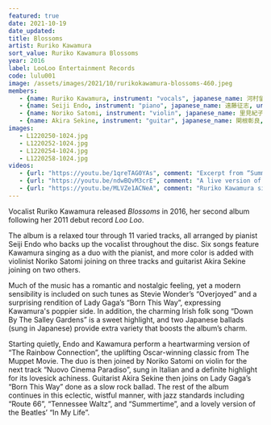 ```yaml
---
featured: true
date: 2021-10-19
date_updated: 
title: Blossoms
artist: Ruriko Kawamura
sort_value: Ruriko Kawamura Blossoms
year: 2016
label: LooLoo Entertainment Records
code: lulu001
image: /assets/images/2021/10/rurikokawamura-blossoms-460.jpeg
members:
   - {name: Ruriko Kawamura, instrument: "vocals", japanese_name: 河村留理子, url: "https://ameblo.jp/salon-de-lulu/"}
   - {name: Seiji Endo, instrument: "piano", japanese_name: 遠藤征志, url: "https://seiji-piano-endo.com/"}
   - {name: Noriko Satomi, instrument: "violin", japanese_name: 里見紀子, url: "https://project-nori.wixsite.com/mysite"}
   - {name: Akira Sekine, instrument: "guitar", japanese_name: 関根彰良, url: "http://akirasekine.com/"}
images:
   - L1220250-1024.jpg
   - L1220252-1024.jpg
   - L1220254-1024.jpg
   - L1220258-1024.jpg
videos: 
   - {url: "https://youtu.be/1qreTAG0YAs", comment: "Excerpt from “Summertime” with Ruriko Kawamura and Seiji Endo, the ninth track on this album"}
   - {url: "https://youtu.be/ndwBQvM3crE", comment: "A live version of Ruriko Kawamura singing “Down By The Salley Gardens” in 2011"}
   - {url: "https://youtu.be/MLVZe1ACNeA", comment: "Ruriko Kawamura singing “The Waltz” live in 2011"}
---
```

Vocalist Ruriko Kawamura released *Blossoms* in 2016, her second album following her 2011 debut record *Loo Loo*.

The album is a relaxed tour through 11 varied tracks, all arranged by pianist Seiji Endo who backs up the vocalist throughout the disc. Six songs feature Kawamura singing as a duo with the pianist, and more color is added with violinist Noriko Satomi joining on three tracks and guitarist Akira Sekine joining on two others.

Much of the music has a romantic and nostalgic feeling, yet a modern sensibility is included on such tunes as Stevie Wonder’s “Overjoyed” and a surprising rendition of Lady Gaga’s “Born This Way”, expressing Kawamura's poppier side. In addition, the charming Irish folk song “Down By The Salley Gardens” is a sweet highlight, and two Japanese ballads (sung in Japanese) provide extra variety that boosts the album’s charm.

Starting quietly, Endo and Kawamura perform a heartwarming version of “The Rainbow Connection”, the uplifting Oscar-winning classic from The Muppet Movie. The duo is then joined by Noriko Satomi on violin for the next track “Nuovo Cinema Paradiso”, sung in Italian and a definite highlight for its lovesick achiness. Guitarist Akira Sekine then joins on Lady Gaga’s “Born This Way” done as a slow rock ballad. The rest of the album continues in this eclectic, wistful manner, with jazz standards including “Route 66”, “Tennessee Waltz”, and “Summertime”, and a lovely version of the Beatles’ “In My Life”.
